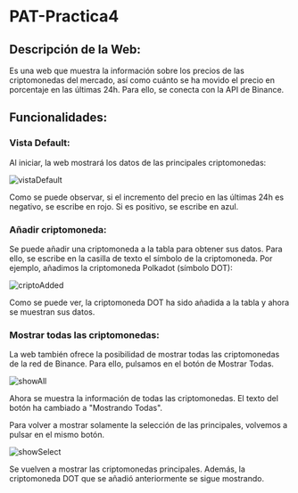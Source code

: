 # PAT-Practica4

## Descripción de la Web:

  Es una web que muestra la información sobre los precios de las criptomonedas del mercado, así como cuánto se ha movido el precio en porcentaje en las últimas 24h.
  Para ello, se conecta con la API de Binance.
  
  
  
  
## Funcionalidades:

  ### Vista Default:
  
  Al iniciar, la web mostrará los datos de las principales criptomonedas:
  
  
  ![vistaDefault](https://user-images.githubusercontent.com/78079809/155417722-9f7a9b59-709b-407b-a730-8ebd33ce9eb3.png)
  
  
  Como se puede observar, si el incremento del precio en las últimas 24h es negativo, se escribe en rojo. Si es positivo, se escribe en azul.
  
  
  
  
  
  
  ### Añadir criptomoneda:
  
  Se puede añadir una criptomoneda a la tabla para obtener sus datos. Para ello, se escribe en la casilla de texto el símbolo de la criptomoneda.
  Por ejemplo, añadimos la criptomoneda Polkadot (símbolo DOT):
  
  
  
  
  
  ![criptoAdded](https://user-images.githubusercontent.com/78079809/155418264-4bddb580-7ae2-4e9b-b9ee-9151a041096c.png)
  
  
  
  
  
  Como se puede ver, la criptomoneda DOT ha sido añadida a la tabla y ahora se muestran sus datos.
  
  
  
  
  
  
  ### Mostrar todas las criptomonedas:
  
  La web también ofrece la posibilidad de mostrar todas las criptomonedas de la red de Binance. Para ello, pulsamos en el botón de Mostrar Todas.
  




  ![showAll](https://user-images.githubusercontent.com/78079809/155418600-3a9d571c-6674-49ce-b3eb-b1b345fa4745.png)
  
  
  
  
  
  Ahora se muestra la información de todas las criptomonedas. El texto del botón ha cambiado a "Mostrando Todas".
  
  Para volver a mostrar solamente la selección de las principales, volvemos a pulsar en el mismo botón.
  
  
  
  
  
  ![showSelect](https://user-images.githubusercontent.com/78079809/155418878-5329be67-0977-4ea3-a53c-e766f83c83b2.png)
  
  
  
  
  
  
  Se vuelven a mostrar las criptomonedas principales. Además, la criptomoneda DOT que se añadió anteriormente se sigue mostrando.

